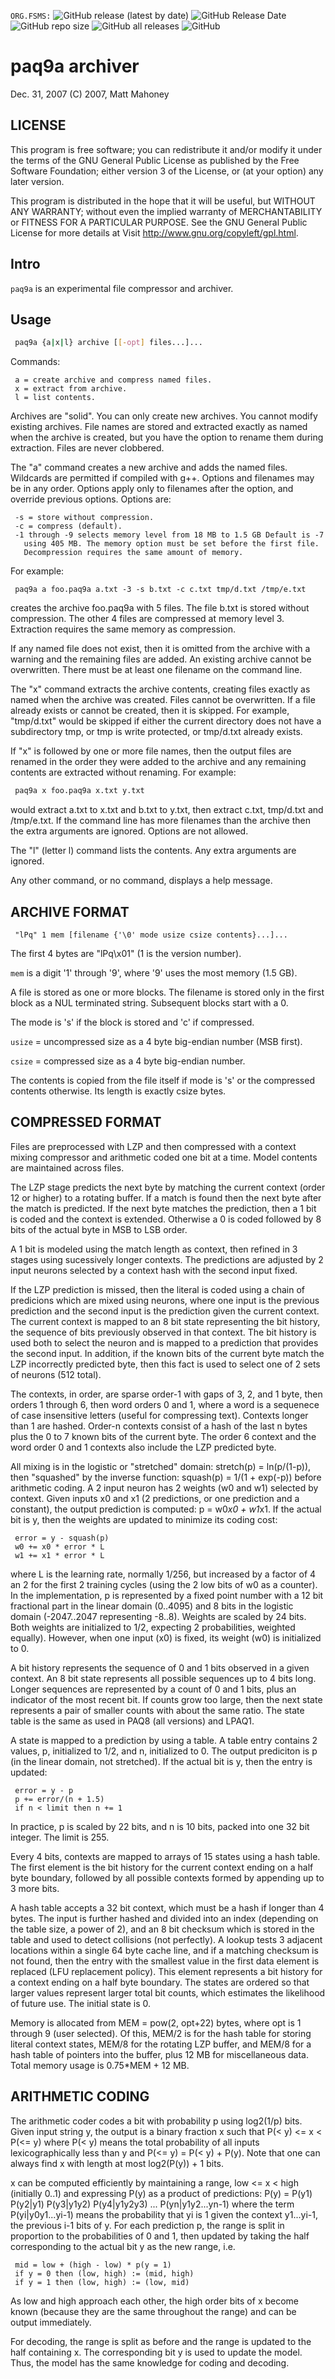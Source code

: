 `ORG.FSMS:`
![GitHub release (latest by date)](https://img.shields.io/github/v/release/FS-make-simple/paq9a)
![GitHub Release Date](https://img.shields.io/github/release-date/FS-make-simple/paq9a)
![GitHub repo size](https://img.shields.io/github/repo-size/FS-make-simple/paq9a)
![GitHub all releases](https://img.shields.io/github/downloads/FS-make-simple/paq9a/total)
![GitHub](https://img.shields.io/github/license/FS-make-simple/paq9a)  

# paq9a archiver
Dec. 31, 2007 (C) 2007, Matt Mahoney

## LICENSE

This program is free software; you can redistribute it and/or
modify it under the terms of the GNU General Public License as
published by the Free Software Foundation; either version 3 of
the License, or (at your option) any later version.

This program is distributed in the hope that it will be useful, but
WITHOUT ANY WARRANTY; without even the implied warranty of
MERCHANTABILITY or FITNESS FOR A PARTICULAR PURPOSE. See the GNU
General Public License for more details at
Visit <http://www.gnu.org/copyleft/gpl.html>.

## Intro

`paq9a` is an experimental file compressor and archiver.

## Usage
```sh
 paq9a {a|x|l} archive [[-opt] files...]...
```
Commands:
```
 a = create archive and compress named files.
 x = extract from archive.
 l = list contents.
```
Archives are "solid". You can only create new archives. You cannot
modify existing archives. File names are stored and extracted exactly as
named when the archive is created, but you have the option to rename them
during extraction. Files are never clobbered.

The "a" command creates a new archive and adds the named files.
Wildcards are permitted if compiled with g++. Options
and filenames may be in any order. Options apply only to filenames
after the option, and override previous options.
Options are:
```
 -s = store without compression.
 -c = compress (default).
 -1 through -9 selects memory level from 18 MB to 1.5 GB Default is -7
   using 405 MB. The memory option must be set before the first file.
   Decompression requires the same amount of memory.
```
For example:
```
 paq9a a foo.paq9a a.txt -3 -s b.txt -c c.txt tmp/d.txt /tmp/e.txt
```
creates the archive foo.paq9a with 5 files. The file b.txt is
stored without compression. The other 4 files are compressed
at memory level 3. Extraction requires the same memory as compression.

If any named file does not exist, then it is omitted from the archive
with a warning and the remaining files are added. An existing
archive cannot be overwritten. There must be at least one filename on
the command line.

The "x" command extracts the archive contents, creating files exactly
as named when the archive was created. Files cannot be overwritten.
If a file already exists or cannot be created, then it is skipped.
For example, "tmp/d.txt" would be skipped if either the current
directory does not have a subdirectory tmp, or tmp is write
protected, or tmp/d.txt already exists.

If "x" is followed by one or more file names, then the output files
are renamed in the order they were added to the archive and any remaining
contents are extracted without renaming.
For example:
```sh
 paq9a x foo.paq9a x.txt y.txt
```
would extract a.txt to x.txt and b.txt to y.txt, then extract c.txt, 
tmp/d.txt and /tmp/e.txt. If the command line has more filenames than
the archive then the extra arguments are ignored. Options are not
allowed.

The "l" (letter l) command lists the contents. Any extra arguments
are ignored.

Any other command, or no command, displays a help message.

## ARCHIVE FORMAT
```
 "lPq" 1 mem [filename {'\0' mode usize csize contents}...]...
```
The first 4 bytes are "lPq\x01" (1 is the version number).

`mem` is a digit '1' through '9', where '9' uses the most memory (1.5 GB).

A file is stored as one or more blocks. The filename is stored
only in the first block as a NUL terminated string. Subsequent
blocks start with a 0.

The mode is 's' if the block is stored and 'c' if compressed.

`usize` = uncompressed size as a 4 byte big-endian number (MSB first).

`csize` = compressed size as a 4 byte big-endian number.

The contents is copied from the file itself if mode is 's' or the
compressed contents otherwise. Its length is exactly csize bytes.

## COMPRESSED FORMAT

Files are preprocessed with LZP and then compressed with a context
mixing compressor and arithmetic coded one bit at a time. Model
contents are maintained across files.

The LZP stage predicts the next byte by matching the current context
(order 12 or higher) to a rotating buffer. If a match is found
then the next byte after the match is predicted. If the next byte
matches the prediction, then a 1 bit is coded and the context is extended.
Otherwise a 0 is coded followed by 8 bits of the actual byte in MSB to 
LSB order.

A 1 bit is modeled using the match length as context, then refined
in 3 stages using sucessively longer contexts. The predictions are 
adjusted by 2 input neurons selected by a context hash with the second 
input fixed.

If the LZP prediction is missed, then the literal is coded using a chain
of predicions which are mixed using neurons, where one input is the
previous prediction and the second input is the prediction given the
current context. The current context is mapped to an 8 bit state
representing the bit history, the sequence of bits previously observed
in that context. The bit history is used both to select the neuron
and is mapped to a prediction that provides the second input. In addition,
if the known bits of the current byte match the LZP incorrectly predicted
byte, then this fact is used to select one of 2 sets of neurons (512 total).

The contexts, in order, are sparse order-1 with gaps of 3, 2, and 1
byte, then orders 1 through 6, then word orders 0 and 1, where a word
is a sequenece of case insensitive letters (useful for compressing text).
Contexts longer than 1 are hashed. Order-n contexts consist of a hash
of the last n bytes plus the 0 to 7 known bits of the current byte.
The order 6 context and the word order 0 and 1 contexts also include
the LZP predicted byte.

All mixing is in the logistic or "stretched" domain: stretch(p) = ln(p/(1-p)),
then "squashed" by the inverse function: squash(p) = 1/(1 + exp(-p)) before
arithmetic coding. A 2 input neuron has 2 weights (w0 and w1)
selected by context. Given inputs x0 and x1 (2 predictions, or one
prediction and a constant), the output prediction is computed:
p = w0*x0 + w1*x1. If the actual bit is y, then the weights are updated
to minimize its coding cost:
```
 error = y - squash(p)
 w0 += x0 * error * L
 w1 += x1 * error * L
```
where L is the learning rate, normally 1/256, but increased by a factor
of 4 an 2 for the first 2 training cycles (using the 2 low bits
of w0 as a counter). In the implementation, p is represented by a fixed
point number with a 12 bit fractional part in the linear domain (0..4095)
and 8 bits in the logistic domain (-2047..2047 representing -8..8).
Weights are scaled by 24 bits. Both weights are initialized to 1/2,
expecting 2 probabilities, weighted equally). However, when one input
(x0) is fixed, its weight (w0) is initialized to 0.

A bit history represents the sequence of 0 and 1 bits observed in a given
context. An 8 bit state represents all possible sequences up to 4 bits
long. Longer sequences are represented by a count of 0 and 1 bits, plus
an indicator of the most recent bit. If counts grow too large, then the
next state represents a pair of smaller counts with about the same ratio.
The state table is the same as used in PAQ8 (all versions) and LPAQ1.

A state is mapped to a prediction by using a table. A table entry
contains 2 values, p, initialized to 1/2, and n, initialized to 0.
The output prediciton is p (in the linear domain, not stretched).
If the actual bit is y, then the entry is updated:
```
 error = y - p
 p += error/(n + 1.5)
 if n < limit then n += 1
```
In practice, p is scaled by 22 bits, and n is 10 bits, packed into
one 32 bit integer. The limit is 255.

Every 4 bits, contexts are mapped to arrays of 15 states using a 
hash table. The first element is the bit history for the current
context ending on a half byte boundary, followed by all possible
contexts formed by appending up to 3 more bits.

A hash table accepts a 32 bit context, which must be a hash if
longer than 4 bytes. The input is further hashed and divided into
an index (depending on the table size, a power of 2), and an 8 bit
checksum which is stored in the table and used to detect collisions
(not perfectly). A lookup tests 3 adjacent locations within a single
64 byte cache line, and if a matching checksum is not found, then the
entry with the smallest value in the first data element is replaced
(LFU replacement policy). This element represents a bit history
for a context ending on a half byte boundary. The states are ordered
so that larger values represent larger total bit counts, which
estimates the likelihood of future use. The initial state is 0.

Memory is allocated from MEM = pow(2, opt+22) bytes, where opt is 1 through
9 (user selected). Of this, MEM/2 is for the hash table for storing literal
context states, MEM/8 for the rotating LZP buffer, and MEM/8 for a 
hash table of pointers into the buffer, plus 12 MB for miscellaneous data.
Total memory usage is 0.75*MEM + 12 MB.

## ARITHMETIC CODING

The arithmetic coder codes a bit with probability p using log2(1/p) bits.
Given input string y, the output is a binary fraction x such that
P(< y) <= x < P(<= y) where P(< y) means the total probability of all inputs
lexicographically less than y and P(<= y) = P(< y) + P(y). Note that one
can always find x with length at most log2(P(y)) + 1 bits.

x can be computed efficiently by maintaining a range, low <= x < high
(initially 0..1) and expressing P(y) as a product of predictions:
P(y) = P(y1) P(y2|y1) P(y3|y1y2) P(y4|y1y2y3) ... P(yn|y1y2...yn-1)
where the term P(yi|y0y1...yi-1) means the probability that yi is 1
given the context y1...yi-1, the previous i-1 bits of y. For each
prediction p, the range is split in proportion to the probabilities
of 0 and 1, then updated by taking the half corresponding to the actual
bit y as the new range, i.e.
```
 mid = low + (high - low) * p(y = 1)
 if y = 0 then (low, high) := (mid, high)
 if y = 1 then (low, high) := (low, mid)
```
As low and high approach each other, the high order bits of x become
known (because they are the same throughout the range) and can be
output immediately.

For decoding, the range is split as before and the range is updated
to the half containing x. The corresponding bit y is used to update
the model. Thus, the model has the same knowledge for coding and
decoding.
